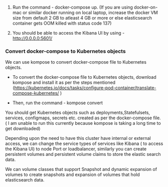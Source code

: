 1. Run the command - docker-compose up.  (If you are using docker-on-mac or similar docker running on local laptop,  increase the docker VM size from default 2 GB to atleast 4 GB or more or else elasticsearch container gets OOM killed with status code 137)

2. You should be able to access the Kibana UI by using - http://0.0.0.0:5601/


### Convert docker-compose to Kubernetes objects

We can use kompose to convert docker-compose file to Kubernetes objects.


- To convert the docker-compose file to Kubernetes objects, download kompose and install it  as per  the steps mentioned  (https://kubernetes.io/docs/tasks/configure-pod-container/translate-compose-kubernetes/ )

-  Then, run the command - kompose convert

You should get Kubernetes objects such as deployments,Statefulsets, services, configmaps, secrets etc. created as per the docker-compose file. ( I am unable to run this currently because kompose is taking a long time to get downloaded)



Depending upon the need to have this cluster have internal or external access, we can change the service types of services like Kibana ( to access the Kibana UI) to node Port or loadbalancer, similarly you can create persistent volumes and persistent volume claims to store the elastic search data. 

We can volume classes that support Snapshot and dynamic expansion of volumes to create snapshots and expansion of volumes that hold elasticsearch data. 

